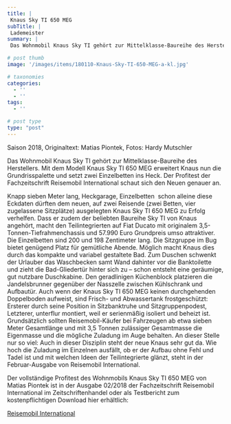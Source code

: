 ```yaml
---
title: |
 Knaus Sky TI 650 MEG
subTitle: |
 Lademeister
summary: |
 Das Wohnmobil Knaus Sky TI gehört zur Mittelklasse-Baureihe des Herstellers. Mit dem Modell Knaus Sky TI 650 MEG erweitert Knaus nun die Grundrisspalette und setzt zwei Einzelbetten ins Heck. Der Profitest der Fachzeitschrift Reisemobil International schaut sich den Neuen genauer an.

# post thumb
image: '/images/items/180110-Knaus-Sky-TI-650-MEG-a-kl.jpg'

# taxonomies
categories: 
  - ''
  - ''
tags:
  - ''

# post type
type: "post"
---
```


Saison 2018, Originaltext: Matias Piontek, Fotos: Hardy Mutschler  

Das Wohnmobil Knaus Sky TI gehört zur Mittelklasse-Baureihe des Herstellers. Mit dem Modell Knaus Sky TI 650 MEG erweitert Knaus nun die Grundrisspalette und setzt zwei Einzelbetten ins Heck. Der Profitest der Fachzeitschrift Reisemobil International schaut sich den Neuen genauer an.  

Knapp sieben Meter lang, Heckgarage, Einzelbetten ­ schon alleine diese Eckdaten dürften dem neuen, auf zwei Reisende (zwei Betten, vier zugelassene Sitzplätze) ausgelegten Knaus Sky TI 650 MEG zu Erfolg verhelfen. Dass er zudem der beliebten Baureihe Sky TI von Knaus angehört, macht den Teilintegrierten auf Fiat Ducato mit originalem 3,5-Tonnen-Tiefrahmenchassis und 57.990 Euro Grundpreis umso attraktiver. Die Einzelbetten sind 200 und 198 Zentimeter lang. Die Sitzgruppe im Bug bietet genügend Platz für gemütliche Abende. Möglich macht Knaus dies durch das kompakte und variabel gestaltete Bad. Zum Duschen schwenkt der Urlauber das Waschbecken samt Wand dahinter vor die Banktoilette und zieht die Bad-Gliedertür hinter sich zu – schon entsteht eine geräumige, gut nutzbare Duschkabine. Den geradlinigen Küchenblock platzieren die Jandelsbrunner gegenüber der Nasszelle zwischen Kühlschrank und Aufbautür. Auch wenn der Knaus Sky TI 650 MEG keinen durchgehenden Doppelboden aufweist, sind Frisch- und Abwassertank frostgeschützt: Ersterer durch seine Position in Sitzbanktruhe und Sitzgruppenpodest, Letzterer, unterflur montiert, weil er serienmäßig isoliert und beheizt ist. Grundsätzlich sollten Reisemobil-Käufer bei Fahrzeugen ab etwa sieben Meter Gesamtlänge und mit 3,5 Tonnen zulässiger Gesamtmasse die Eigenmasse und die mögliche Zuladung im Auge behalten. An dieser Stelle nur so viel: Auch in dieser Disziplin steht der neue Knaus sehr gut da. Wie hoch die Zuladung im Einzelnen ausfällt, ob er der Aufbau ohne Fehl und Tadel ist und mit welchen Ideen der Teilintegrierte glänzt, steht in der Februar-Ausgabe von Reisemobil International.   

Der vollständige Profitest des Wohnmobils Knaus Sky TI 650 MEG von Matias Piontek ist in der Ausgabe 02/2018 der Fachzeitschrift Reisemobil International im Zeitschriftenhandel oder als Testbericht zum kostenpflichtigen Download hier erhältlich:  

[Reisemobil International](http://reisemobil-international.de)